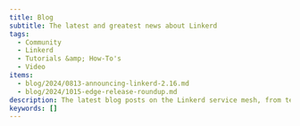 ```yaml
---
title: Blog
subtitle: The latest and greatest news about Linkerd
tags:
  - Community
  - Linkerd
  - Tutorials &amp; How-To's
  - Video
items:
  - blog/2024/0813-announcing-linkerd-2.16.md
  - blog/2024/1015-edge-release-roundup.md
description: The latest blog posts on the Linkerd service mesh, from technical tutorials to announcements to what's next on the roadmap.
keywords: []
---
```

